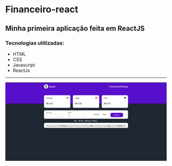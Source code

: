 # Financeiro-react
<h2>Minha primeira aplicação feita em ReactJS</h2>
<h3>Tecnologias utilizadas:</h3>
<ul>
<li>HTML</li>
<li>CSS</li>
<li>Javascript</li>
<li>ReactJs</li>
</ul>
<hr/>
<img src='./design/design.png'/>
